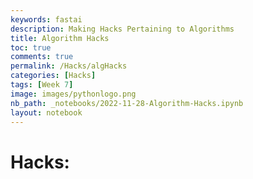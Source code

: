 ```yaml
---
keywords: fastai
description: Making Hacks Pertaining to Algorithms
title: Algorithm Hacks
toc: true
comments: true
permalink: /Hacks/algHacks
categories: [Hacks]
tags: [Week 7]
image: images/pythonlogo.png
nb_path: _notebooks/2022-11-28-Algorithm-Hacks.ipynb
layout: notebook
---
```


<!--
#################################################
### THIS FILE WAS AUTOGENERATED! DO NOT EDIT! ###
#################################################
# file to edit: _notebooks/2022-11-28-Algorithm-Hacks.ipynb
-->

<div class="container" id="notebook-container">
        
<div class="cell border-box-sizing text_cell rendered"><div class="inner_cell">
<div class="text_cell_render border-box-sizing rendered_html">
<h1 id="Hacks:">Hacks:<a class="anchor-link" href="#Hacks:"> </a></h1>
</div>
</div>
</div>
</div>
 

